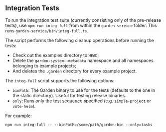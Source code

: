 ## Integration Tests

To run the integration test suite (currently consisting only of the pre-release tests), use `npm run integ-full` from within the `garden-service` folder. This runs `garden-service/bin/integ-full.ts`.

The script performs the following cleanup operations before running the tests:

* Check out the examples directory to `HEAD`;
* Delete the `garden-system--metadata` namespace and all namespaces belonging to example projects;
* And deletes the `.garden` directory for every example project.

The `integ-full` script supports the following options:

* `binPath`: The Garden binary to use for the tests (defaults to the one in the static directory). Useful for testing release binaries.
* `only`: Runs only the test sequence specified (e.g. `simple-project` or `vote-helm`).

For example:
```
npm run integ-full -- --binPath=/some/path/garden-bin --only=tasks
```